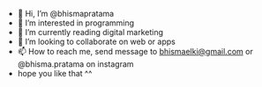 - 👋 Hi, I’m @bhismapratama
- 👀 I’m interested in programming
- 🌱 I’m currently reading digital marketing
- 💞️ I’m looking to collaborate on web or apps
- 📫 How to reach me, send message to bhismaelki@gmail.com or @bhisma.pratama on instagram
- hope you like that ^^

<!---
bhismapratama/bhismapratama is a ✨ special ✨ repository because its `README.md` (this file) appears on your GitHub profile.
You can click the Preview link to take a look at your changes.
--->
